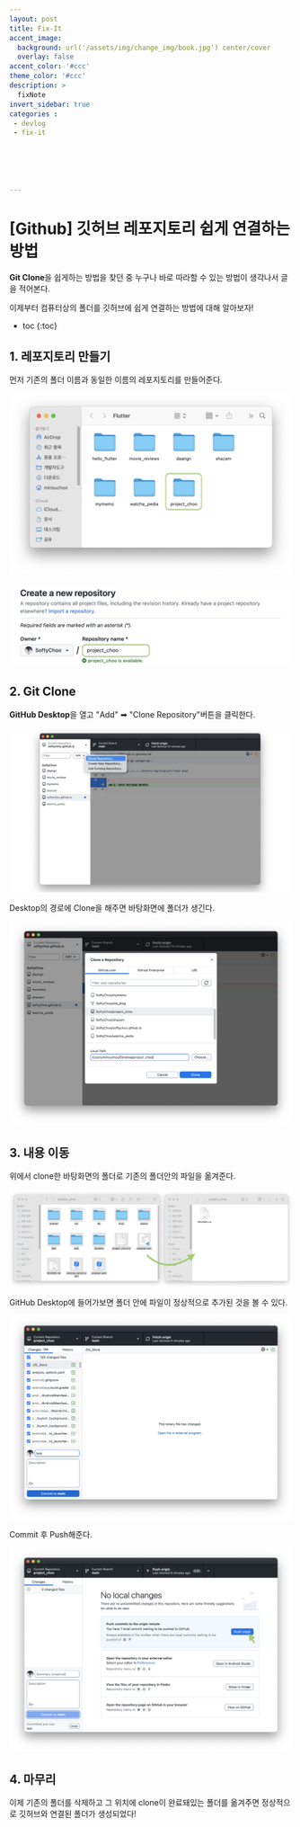 ```yaml
---
layout: post
title: Fix-It
accent_image: 
  background: url('/assets/img/change_img/book.jpg') center/cover
  overlay: false
accent_color: '#ccc'
theme_color: '#ccc'
description: >
  fixNote
invert_sidebar: true
categories :
 - devlog
 - fix-it





---
```


# [Github] 깃허브 레포지토리 쉽게 연결하는 방법

**Git Clone**을 쉽게하는 방법을 찾던 중 누구나 바로 따라할 수 있는 방법이 생각나서 글을 적어본다.

이제부터 컴퓨터상의 폴더를 깃허브에 쉽게 연결하는 방법에 대해 알아보자! 



* toc
{:toc}


## 1. 레포지토리 만들기 

먼저 기존의 폴더 이름과 동일한 이름의 레포지토리를 만들어준다.

![gitclone1](../../../assets/img/blog/gitclone1-8284465.png)

![gitclone2](../../../assets/img/blog/gitclone2.png)



## 2. Git Clone

**GitHub Desktop**을 열고 "Add" ➡ "Clone Repository"버튼을 클릭한다.

![gitclone3](../../../assets/img/blog/gitclone3.png)

Desktop의 경로에 Clone을 해주면 바탕화면에 폴더가 생긴다.

![gitclone4](../../../assets/img/blog/gitclone4.png)

## 3. 내용 이동

위에서 clone한 바탕화면의 폴더로 기존의 폴더안의 파일을 옮겨준다.

![gitclone5](../../../assets/img/blog/gitclone5.png)

GitHub Desktop에 들어가보면 폴더 안에 파일이 정상적으로 추가된 것을 볼 수 있다.

![gitclone6](../../../assets/img/blog/gitclone6.png)

Commit 후 Push해준다.

![gitclone7](../../../assets/img/blog/gitclone7.png)

## 4. 마무리

이제 기존의 폴더를 삭제하고 그 위치에 clone이 완료돼있는 폴더를 옮겨주면 정상적으로 깃허브와 연결된 폴더가 생성되었다!
